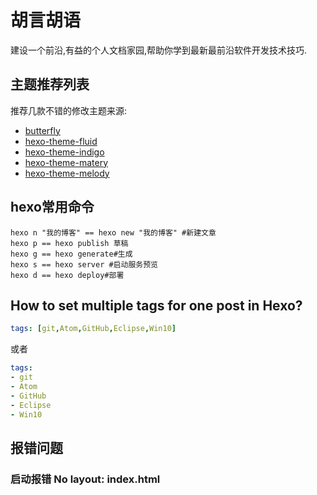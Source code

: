 # 胡言胡语

建设一个前沿,有益的个人文档家园,帮助你学到最新最前沿软件开发技术技巧.


## 主题推荐列表

推荐几款不错的修改主题来源:

- [butterfly](https://butterfly.js.org/)
- [hexo-theme-fluid](https://github.com/fluid-dev/hexo-theme-fluid)
- [hexo-theme-indigo](https://github.com/yscoder/hexo-theme-indigo)
- [hexo-theme-matery](https://github.com/blinkfox/hexo-theme-matery)
- [hexo-theme-melody](https://github.com/Molunerfinn/hexo-theme-melody)


## hexo常用命令

```shell
hexo n "我的博客" == hexo new "我的博客" #新建文章
hexo p == hexo publish 草稿
hexo g == hexo generate#生成
hexo s == hexo server #启动服务预览
hexo d == hexo deploy#部署

```

## How to set multiple tags for one post in Hexo?

```yaml
tags: [git,Atom,GitHub,Eclipse,Win10]
```

或者

```yaml
tags:
- git
- Atom
- GitHub
- Eclipse
- Win10
```

## 报错问题

### 启动报错 No layout: index.html